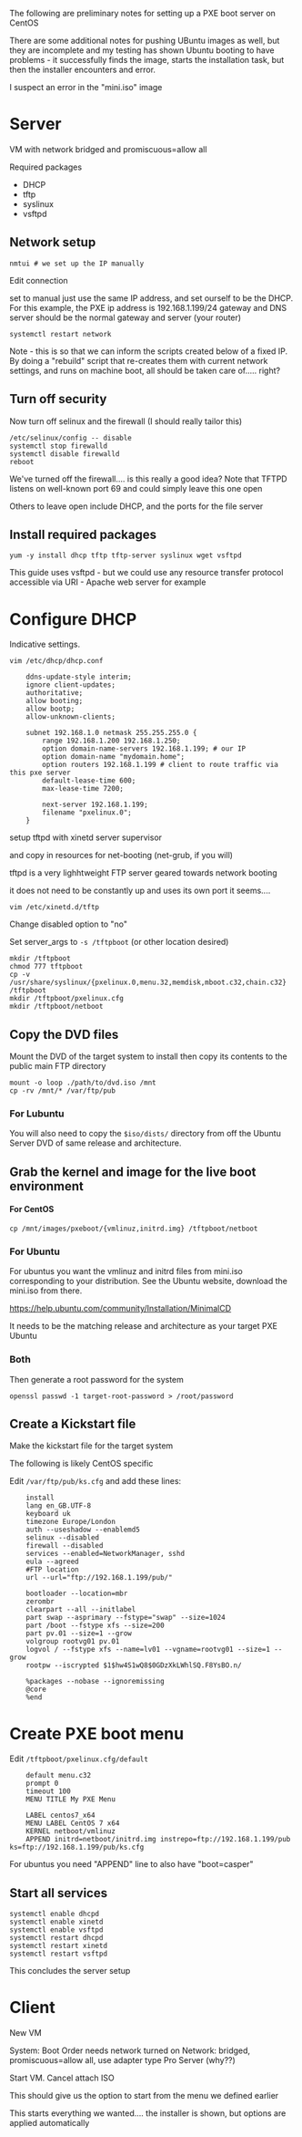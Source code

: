 The following are preliminary notes for setting up a PXE boot server on CentOS

There are some additional notes for pushing UBuntu images as well, but they are incomplete and my testing has shown Ubuntu booting to have problems - it successfully finds the image, starts the installation task, but then the installer encounters and error.

I suspect an error in the "mini.iso" image

# Server

VM with network bridged and promiscuous=allow all

Required packages

* DHCP
* tftp
* syslinux
* vsftpd

## Network setup


	nmtui # we set up the IP manually

Edit connection

set to manual
just use the same IP address, and set ourself to be the DHCP. For this example, the PXE ip address is 192.168.1.199/24
gateway and DNS server should be the normal gateway and server (your router)

	systemctl restart network

Note - this is so that we can inform the scripts created below of a fixed IP. By doing a "rebuild" script that re-creates them with current network settings, and runs on machine boot, all should be taken care of..... right?

## Turn off security

Now turn off selinux and the firewall (I should really tailor this)

	/etc/selinux/config -- disable
	systemctl stop firewalld
	systemctl disable firewalld
	reboot

We've turned off the firewall.... is this really a good idea? Note that TFTPD listens on well-known port 69 and could simply leave this one open

Others to leave open include DHCP, and the ports for the file server

## Install required packages

	yum -y install dhcp tftp tftp-server syslinux wget vsftpd

This guide uses vsftpd - but we could use any resource transfer protocol accessible via URI - Apache web server for example

# Configure DHCP

Indicative settings.


	vim /etc/dhcp/dhcp.conf

		ddns-update-style interim;
		ignore client-updates;
		authoritative;
		allow booting;
		allow bootp;
		allow-unknown-clients;

		subnet 192.168.1.0 netmask 255.255.255.0 {
			range 192.168.1.200 192.168.1.250;
			option domain-name-servers 192.168.1.199; # our IP
			option domain-name "mydomain.home";
			option routers 192.168.1.199 # client to route traffic via this pxe server
			default-lease-time 600;
			max-lease-time 7200;
			
			next-server 192.168.1.199;
			filename "pxelinux.0";
		}


setup tftpd with xinetd server supervisor

and copy in resources for net-booting (net-grub, if you will)

tftpd is a very lighhtweight FTP server geared towards network booting

it does not need to be constantly up and uses its own port it seems....

	vim /etc/xinetd.d/tftp

Change disabled option to "no"

Set server_args to `-s /tftpboot` (or other location desired)


	mkdir /tftpboot
	chmod 777 tftpboot
	cp -v /usr/share/syslinux/{pxelinux.0,menu.32,memdisk,mboot.c32,chain.c32} /tftpboot
	mkdir /tftpboot/pxelinux.cfg
	mkdir /tftpboot/netboot

## Copy the DVD files

Mount the DVD of the target system to install
then copy its contents to the public main FTP directory

	mount -o loop ./path/to/dvd.iso /mnt
	cp -rv /mnt/* /var/ftp/pub

### For Lubuntu

You will also need to copy the `$iso/dists/` directory from off the Ubuntu Server DVD of same release and architecture.

## Grab the kernel and image for the live boot environment

#### For CentOS

	cp /mnt/images/pxeboot/{vmlinuz,initrd.img} /tftpboot/netboot

### For Ubuntu

For ubuntus you want the vmlinuz and initrd files from mini.iso corresponding to your distribution. See the Ubuntu website, download the mini.iso from there.

https://help.ubuntu.com/community/Installation/MinimalCD

It needs to be the matching release and architecture as your target PXE Ubuntu

### Both

Then generate a root password for the system

	openssl passwd -1 target-root-password > /root/password

## Create a Kickstart file

Make the kickstart file for the target system

The following is likely CentOS specific

Edit `/var/ftp/pub/ks.cfg` and add these lines:

        install
        lang en_GB.UTF-8
        keyboard uk
        timezone Europe/London
        auth --useshadow --enablemd5
        selinux --disabled
        firewall --disabled
        services --enabled=NetworkManager, sshd
        eula --agreed
        #FTP location
        url --url="ftp://192.168.1.199/pub/"

        bootloader --location=mbr
        zerombr
        clearpart --all --initlabel
        part swap --asprimary --fstype="swap" --size=1024
        part /boot --fstype xfs --size=200
        part pv.01 --size=1 --grow
        volgroup rootvg01 pv.01
        logvol / --fstype xfs --name=lv01 --vgname=rootvg01 --size=1 --grow
        rootpw --iscrypted $1$hw4S1wQ8$0GDzXkLWhlSQ.F8YsBO.n/

        %packages --nobase --ignoremissing
        @core
        %end

# Create PXE boot menu

Edit `/tftpboot/pxelinux.cfg/default`

        default menu.c32
        prompt 0
        timeout 100
        MENU TITLE My PXE Menu
        
        LABEL centos7_x64
        MENU LABEL CentOS 7 x64
        KERNEL netboot/vmlinuz
        APPEND initrd=netboot/initrd.img instrepo=ftp://192.168.1.199/pub ks=ftp://192.168.1.199/pub/ks.cfg

For ubuntus you need "APPEND" line to also have "boot=casper"

## Start all services

	systemctl enable dhcpd
	systemctl enable xinetd
	systemctl enable vsftpd
	systemctl restart dhcpd
	systemctl restart xinetd
	systemctl restart vsftpd


This concludes the server setup

# Client

New VM

System: Boot Order needs network turned on
Network: bridged, promiscuous=allow all, use adapter type Pro Server (why??)

Start VM. Cancel attach ISO

This should give us the option to start from the menu we defined earlier

This starts everything we wanted.... the installer is shown, but options are applied automatically

